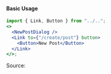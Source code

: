 #### Basic Usage

```jsx
import { Link, Button } from "../..";
<>
  <NewPostDialog />
  <Link to={"/create/post"} button>
    <Button>New Post</Button>
  </Link>
</>;
```

Source:

```js { "file": "./NewPostDialog.js" }
```
